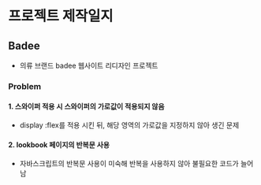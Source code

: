 # 프로젝트 제작일지

## **Badee**

- 의류 브랜드 badee 웹사이트 리디자인 프로젝트


### Problem
#### 1. 스와이퍼 적용 시 스와이퍼의 가로값이 적용되지 않음
- display :flex를 적용 시킨 뒤, 해당 영역의 가로값을 지정하지 않아 생긴 문제

#### 2. lookbook 페이지의 반복문 사용
- 자바스크립트의 반복문 사용이 미숙해 반복을 사용하지 않아 불필요한 코드가 늘어남
